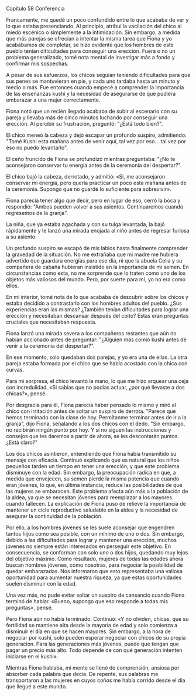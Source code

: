 
Capítulo 58 Conferencia

Francamente, me quedé un poco confundido entre lo que acababa de ver y lo que estaba presenciando. Al principio, atribuí la vacilación del chico al miedo escénico o simplemente a la intimidación. Sin embargo, a medida que más parejas se ofrecían a intentar la misma tarea que Fiona y yo acabábamos de completar, se hizo evidente que los hombres de este pueblo tenían dificultades para conseguir una erección. Fuera o no un problema generalizado, tomé nota mental de investigar más a fondo y confirmar mis sospechas.

A pesar de sus esfuerzos, los chicos seguían teniendo dificultades para que sus penes se mantuvieran en pie, y cada uno tardaba hasta un minuto y medio o más. Fue entonces cuando empecé a comprender la importancia de las enseñanzas kushi y la necesidad de asegurarse de que pudiera embarazar a una mujer correctamente.

Fiona notó que un recién llegado acababa de subir al escenario con su pareja y llevaba más de cinco minutos luchando por conseguir una erección. Al percibir su frustración, preguntó: "¿Está todo bien?".

El chico meneó la cabeza y dejó escapar un profundo suspiro, admitiendo: "Tomé Kushi esta mañana antes de venir aquí, tal vez por eso... tal vez por eso no puedo levantarlo".

El ceño fruncido de Fiona se profundizó mientras preguntaba: "¿No te aconsejaron conservar tu energía antes de la ceremonia del despertar?".

El chico bajó la cabeza, derrotado, y admitió: «Sí, me aconsejaron conservar mi energía, pero quería practicar un poco esta mañana antes de la ceremonia. Supongo que no guardé lo suficiente para sobrevivir».

Fiona parecía tener algo que decir, pero en lugar de eso, cerró la boca y respondió: "Ambos pueden volver a sus asientos. Continuaremos cuando regresemos de la granja".

La niña, que ya estaba agachada y con su tulga levantada, la bajó rápidamente y le lanzó una mirada enojada al niño antes de regresar furiosa a su asiento.

Un profundo suspiro se escapó de mis labios hasta finalmente comprender la gravedad de la situación. No me extrañaba que mi madre me hubiera advertido que guardara energías para ese día, ni que la abuela Celia y su compañera de cabaña hubieran insistido en la importancia de mi semen. En circunstancias como esta, no me sorprende que lo traten como uno de los objetos más valiosos del mundo. Pero, por suerte para mí, yo no era como ellos.

En mi interior, tomé nota de lo que acababa de descubrir sobre los chicos y estaba decidido a contrastarlo con los hombres adultos del pueblo. ¿Sus experiencias eran las mismas? ¿También tenían dificultades para lograr una erección y necesitaban descansar después del coito? Estas eran preguntas cruciales que necesitaban respuesta.

Fiona lanzó una mirada severa a los compañeros restantes que aún no habían accionado antes de preguntar: "¿Alguien más comió kushi antes de venir a la ceremonia del despertar?".

En ese momento, solo quedaban dos parejas, y yo era una de ellas. La otra pareja estaba formada por el chico que se había acostado con la chica con curvas.

Para mi sorpresa, el chico levantó la mano, lo que me hizo arquear una ceja con incredulidad. «Si sabías que no podías actuar, ¿por qué llevaste a dos chicas?», pensé.

Por desgracia para él, Fiona parecía haber pensado lo mismo y miró al chico con irritación antes de soltar un suspiro de derrota. "Parece que hemos terminado con la clase de hoy. Permítanme terminar antes de ir a la granja", dijo Fiona, señalando a los dos chicos con el dedo. "Sin embargo, no recibirán ningún punto por hoy. Y si no siguen las instrucciones y consejos que les daremos a partir de ahora, se les descontarán puntos. ¿Está claro?"

Los dos chicos asintieron, entendiendo que Fiona había transmitido su mensaje con eficacia. Continuó explicando que es natural que los niños pequeños tarden un tiempo en tener una erección, y que este problema disminuye con la edad. Sin embargo, la preocupación radica en que, a medida que envejecen, su semen pierde la misma potencia que cuando eran jóvenes, lo que, en última instancia, reduce las posibilidades de que las mujeres se embaracen. Este problema afecta aún más a la población de la aldea, ya que se necesitan jóvenes para reemplazar a los mayores cuando fallecen. La explicación de Fiona puso de relieve la importancia de mantener un ciclo reproductivo saludable en la aldea y la necesidad de asegurar la continuidad de la población.

Por ello, a los hombres jóvenes se les suele aconsejar que engendren tantos hijos como sea posible, con un mínimo de uno o dos. Sin embargo, debido a las dificultades para lograr y mantener una erección, muchos jóvenes no siempre están interesados ​​en perseguir este objetivo. En consecuencia, se conforman con solo uno o dos hijos, quedando muy lejos del objetivo máximo. Como resultado, mujeres de todas las edades ahora buscan hombres jóvenes, como nosotras, para negociar la posibilidad de quedar embarazadas. Nos informaron que esto representaba una valiosa oportunidad para aumentar nuestra riqueza, ya que estas oportunidades suelen disminuir con la edad.

Una vez más, no pude evitar soltar un suspiro de cansancio cuando Fiona terminó de hablar. «Bueno, supongo que eso responde a todas mis preguntas», pensé.

Pero Fiona aún no había terminado. Continuó: «Y no olviden, chicas, que su fertilidad se mantiene alta desde la mayoría de edad y solo comienza a disminuir el día en que se hacen mayores. Sin embargo, a la hora de negociar por kushi, solo pueden esperar negociar con chicos de su propia generación. Para las generaciones más jóvenes, puede que tengan que pagar un precio más alto. Todo depende de con qué generación intenten iniciarse en el kushi».

Mientras Fiona hablaba, mi mente se llenó de comprensión, ansiosa por absorber cada palabra que decía. De repente, sus palabras me transportaron a las mujeres en cuyos coños me había corrido desde el día que llegué a este mundo.